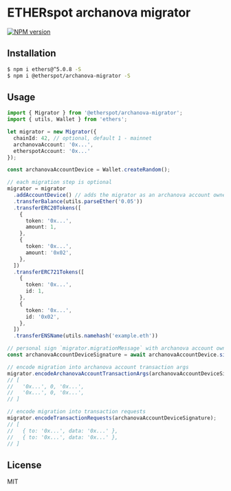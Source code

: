 # ETHERspot archanova migrator

[![NPM version][npm-image]][npm-url]

## Installation

```bash
$ npm i ethers@^5.0.8 -S
$ npm i @etherspot/archanova-migrator -S
```

## Usage

```typescript
import { Migrator } from '@etherspot/archanova-migrator';
import { utils, Wallet } from 'ethers';

let migrator = new Migrator({
  chainId: 42, // optional, default 1 - mainnet
  archanovaAccount: '0x...', 
  etherspotAccount: '0x...'
});

const archanovaAccountDevice = Wallet.createRandom();

// each migration step is optional
migrator = migrator
  .addAccountDevice() // adds the migrator as an archanova account owner device
  .transferBalance(utils.parseEther('0.05'))
  .transferERC20Tokens([
    { 
      token: '0x...', 
      amount: 1,
    },
    {
      token: '0x...',
      amount: '0x02',
    },
  ])
  .transferERC721Tokens([
    { 
      token: '0x...', 
      id: 1,
    },
    {
      token: '0x...',
      id: '0x02',
    },
  ])
  .transferENSName(utils.namehash('example.eth'))

// personal sign `migrator.migrationMessage` with archanova account owner device
const archanovaAccountDeviceSignature = await archanovaAccountDevice.signMessage(migrator.migrationMessage);

// encode migration into archanova account transaction args
migrator.encodeArchanovaAccountTransactionArgs(archanovaAccountDeviceSignature);
// [ 
//   '0x...', 0, '0x...', 
//   '0x...', 0, '0x...', 
// ]

// encode migration into transaction requests
migrator.encodeTransactionRequests(archanovaAccountDeviceSignature);
// [
//   { to: '0x...', data: '0x...' },
//   { to: '0x...', data: '0x...' },
// ]

```

## License

MIT

[npm-image]: https://badge.fury.io/js/%40etherspot%2Farchanova-migrator.svg
[npm-url]: https://npmjs.org/package/@etherspot/archanova-migrator
